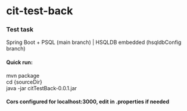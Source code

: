 # cit-test-back

### Test task
Spring Boot + PSQL (main branch) | HSQLDB embedded (hsqldbConfig branch)

#### Quick run:
mvn package  
cd {sourceDir}  
java -jar citTestBack-0.0.1.jar

#### Cors configured for localhost:3000, edit in .properties if needed
